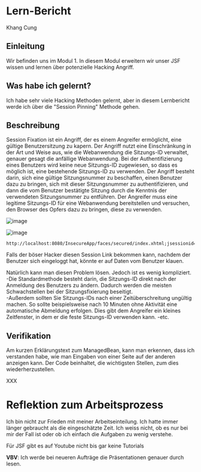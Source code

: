 # Lern-Bericht
Khang Cung

## Einleitung

Wir befinden uns im Modul 1. In diesem Modul erweitern wir unser JSF wissen und lernen über potenzielle Hacking Angriff.

## Was habe ich gelernt?
Ich habe sehr viele Hacking Methoden gelernt, aber in diesem Lernbericht werde ich über die "Session Pinning" Methode gehen.

## Beschreibung

Session Fixation ist ein Angriff, der es einem Angreifer ermöglicht, eine gültige Benutzersitzung zu kapern. Der Angriff nutzt eine Einschränkung in der Art und Weise aus, wie die Webanwendung die Sitzungs-ID verwaltet, genauer gesagt die anfällige Webanwendung. Bei der Authentifizierung eines Benutzers wird keine neue Sitzungs-ID zugewiesen, so dass es möglich ist, eine bestehende Sitzungs-ID zu verwenden. Der Angriff besteht darin, sich eine gültige Sitzungsnummer zu beschaffen, einen Benutzer dazu zu bringen, sich mit dieser Sitzungsnummer zu authentifizieren, und dann die vom Benutzer bestätigte Sitzung durch die Kenntnis der verwendeten Sitzungsnummer zu entführen. Der Angreifer muss eine legitime Sitzungs-ID für eine Webanwendung bereitstellen und versuchen, den Browser des Opfers dazu zu bringen, diese zu verwenden.

![image](https://media.geeksforgeeks.org/wp-content/uploads/20220711160012/sessionfixationattack.png)


![image](https://i.ibb.co/0M1h1PJ/Screenshot-2022-12-14-225843.png)
```
http://localhost:8080/InsecureApp/faces/secured/index.xhtml;jsessionid=25e3a632733dc737e26b434912ef
```
Falls der böser Hacker diesen Session Link bekommen kann, nachdem der Benutzer sich eingeloggt hat, könnte er auf Daten vom Benutzer klauen. 

Natürlich kann man diesen Problem lösen. Jedoch ist es wenig kompliziert. <br>
-Die Standardmethode besteht darin, die Sitzungs-ID direkt nach der Anmeldung des Benutzers zu ändern. Dadurch werden die meisten Schwachstellen bei der Sitzungsfixierung beseitigt.<br>
-Außerdem sollten Sie Sitzungs-IDs nach einer Zeitüberschreitung ungültig machen. So sollte beispielsweise nach 10 Minuten ohne Aktivität eine automatische Abmeldung erfolgen. Dies gibt dem Angreifer ein kleines Zeitfenster, in dem er die feste Sitzungs-ID verwenden kann.
-etc.

## Verifikation

Am kurzen Erklärungstext zum ManagedBean, kann man erkennen, dass ich verstanden habe, wie man Eingaben von einer Seite auf der anderen anzeigen kann. 
Der Code beinhaltet, die wichtigsten Stellen, zum dies wiederherzustellen.

XXX

# Reflektion zum Arbeitsprozess

Ich bin nicht zur Frieden mit meiner Arbeitseinteilung. Ich hatte immer länger gebraucht als die eingeschätzte Zeit. Ich weiss nicht, ob es nur bei mir der Fall ist oder ob ich einfach die Aufgaben zu wenig verstehe. 

Für JSF gibt es auf Youtube nicht bis gar keine Tutorials 

**VBV**: Ich werde bei neueren Aufträge die Präsentationen genauer durch lesen.
